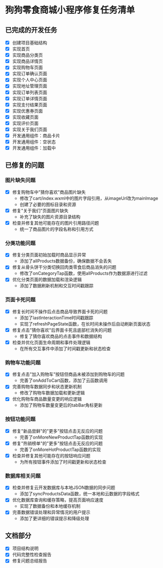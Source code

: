 # 狗狗零食商城小程序修复任务清单

## 已完成的开发任务
- [x] 创建项目基础结构
- [x] 实现首页
- [x] 实现商品分类页
- [x] 实现商品详情页
- [x] 实现购物车页面
- [x] 实现订单确认页面
- [x] 实现个人中心页面
- [x] 实现地址管理页面
- [x] 实现订单列表页面
- [x] 实现订单详情页面
- [x] 实现支付结果页面
- [x] 实现优惠券页面
- [x] 实现收藏页面
- [x] 实现评价页面
- [x] 实现关于我们页面
- [x] 开发通用组件：商品卡片
- [x] 开发通用组件：空状态
- [x] 开发通用组件：加载中

## 已修复的问题

### 图片缺失问题
- [x] 修复购物车中"猜你喜欢"商品图片缺失
  - 修改了cart/index.wxml中的图片字段引用，从imageUrl改为mainImage
  - 创建了必要的图标目录和资源
- [x] 修复"关于我们"页面图片缺失
  - 补充了缺失的图片资源目录结构
- [x] 检查并修复其他可能存在的图片引用路径问题
  - 统一了商品图片的字段名称和引用方式

### 分类功能问题
- [x] 修复分类页面初始加载时商品显示异常
  - 添加了allProducts数据备份，确保数据不会丢失
- [x] 修复从骨头饼干分类切换回肉类零食后商品消失的问题
  - 修改了onCategoryTap函数，使用allProducts作为数据源进行过滤
- [x] 优化分类页面的数据加载和渲染逻辑
  - 添加了数据刷新机制和交互时间戳跟踪

### 页面卡死问题
- [x] 修复长时间不操作后点击商品导致界面卡死的问题
  - 添加了lastInteractionTime时间戳跟踪
  - 实现了refreshPageState函数，在长时间未操作后自动刷新页面状态
- [x] 修复点击"猜你喜欢"后界面卡死且底部栏消失的问题
  - 修复了猜你喜欢商品的点击事件和数据结构
- [x] 检查并优化页面生命周期和事件处理逻辑
  - 在所有交互事件中添加了时间戳更新和状态检查

### 购物车功能问题
- [x] 修复点击"加入购物车"按钮但商品未被添加到购物车的问题
  - 完善了onAddToCart函数，添加了云函数调用
- [x] 完善购物车数据同步和状态更新机制
  - 修改了购物车数据加载和更新逻辑
- [x] 优化购物车商品数量变更的响应逻辑
  - 添加了购物车数量变更后的tabBar角标更新

### 按钮功能问题
- [x] 修复"新品尝鲜"的"更多"按钮点击无反应的问题
  - 完善了onMoreNewProductTap函数的实现
- [x] 修复"热销榜单"的"更多"按钮点击无反应的问题
  - 完善了onMoreHotProductTap函数的实现
- [x] 检查并修复其他可能存在的按钮响应问题
  - 为所有按钮事件添加了时间戳更新和状态检查

### 数据库相关问题
- [x] 检查并修复云开发数据库与本地JSON数据的同步问题
  - 添加了syncProductsData函数，统一本地和云数据的字段格式
- [x] 优化数据库查询和缓存策略，提高页面响应速度
  - 实现了数据备份和本地缓存机制
- [x] 完善数据错误处理和异常情况的用户提示
  - 添加了更详细的错误提示和降级处理

## 文档部分
- [x] 项目结构说明
- [x] 代码完整性检查报告
- [x] 修复问题总结报告
